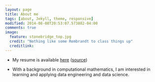 ```yaml
---
layout: page
title: About me
tags: [about, Jekyll, theme, responsive]
modified: 2014-08-08T20:53:07.573882-04:00
comments: true
image:
  feature: stonebridge_top.jpg
  credit: "Nothing like some Rembrandt to class things up"
  creditlink:
---
```


- My resume is available [here](https://github.com/gy8/resume/raw/master/yang_resume.pdf)
([source](https://github.com/gy8/resume))

- With a background in computational mathematics, I am interested in learning and applying
data engineering and data science.


<!---
## Education
- University of California, Berkeley
  - M.S. in Industrial Engineering & Operations Research
  - August 2013 - Dec 2014

- Rice University
  - B.A. in Computational and Applied Mathematics
  - August 2011 - May 2013

- Appalachian State University
  - Completed Courses in Mathematics and Actuarial Science
  - August 2009 - May 2011


## Awards
- UC Berkeley Graduate Fellowship 2013
- CAAM-Chevron Undergraduate Research Prize 2013
- Meritorious winner, COMAP Mathematical Contest in Modeling 2011
- 1st Place, Rice ASME Engineering Design Competitions 2011, 2012


## Projects
- [stargazer](https://www.github.com/gy8/stargazer), a data pipeline for doing map
  analytics in Starcraft II using replay files.
- a [semi-automated grader](https://www.github.com/gy8/project_auto-grading) that automates
  providing detailed feedbacks for student assignments in the course Data Science 203
  at UC Berkeley iSchool.

## Publications
- A. Garg, T. Siauw, **G. Yang** , S. Patil, A. Cunha, I. Hsu, J. Pouliot, A. Atamtürk,
  K. Goldberg. *"Exact Reachability Analysis for Planning Skew-Line Needle Arrangements for
  Automated Brachytherapy"*. IEEE International Conference on Automation Science and
  Engineering. (2014)

- T. Massaro, S. Lenhart, M. Spence, C. Drakes, **G. Yang** , F. Agusto, R. Johnson,
  B. Whitlock, A. Wadhwa, S. Eda. *"Modeling for Cost Analysis of Johne's Disease Control
  Based on EVELISA Testing"* . Journal of Biological Systems 21, no. 04. (2013)
-->
